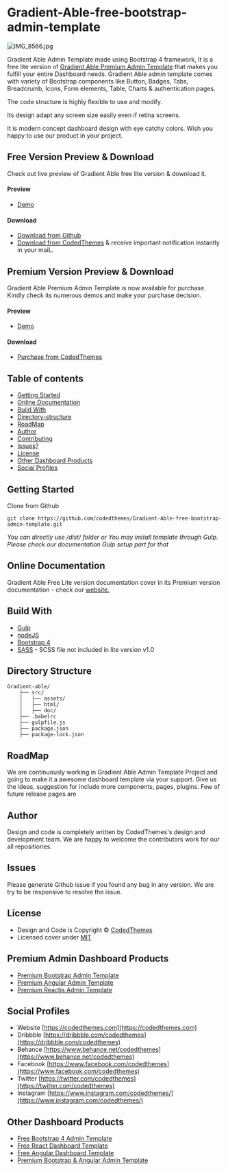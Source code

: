 # Gradient-Able-free-bootstrap-admin-template

![IMG_8566.jpg](https://org-public-assets.s3.us-west-2.amazonaws.com/Free-Version-Banners/GITHUB-FREE-BOOTSTRAP-REPO-Gradient+Able.jpg)

Gradient Able Admin Template made using Bootstrap 4 framework, It is a free lite version of [Gradient Able Premium Admin Template](https://codedthemes.com/item/gradient-able-bootstrap-lite/) that makes you fulfill your entire Dashboard needs.
Gradient Able admin template comes with variety of Bootstrap components like Button, Badges, Tabs, Breadcrumb, Icons, Form elements, Table, Charts & authentication pages.

The code structure is highly flexible to use and modify.

Its design adapt any screen size easily even if retina screens.

It is modern concept dashboard design with eye catchy colors. Wish you happy to use our product in your project.

## Free Version Preview & Download

Check out live preview of Gradient Able free lite version & download it.

#### Preview

- [Demo](http://lite.codedthemes.com/gradient-able/bootstrap/index.html)

#### Download

- [Download from Github](https://github.com/codedthemes/Gradient-Able-free-bootstrap-admin-template)
- [Download from CodedThemes](https://codedthemes.com/item/gradient-able-bootstrap-lite/) & receive important notification instantly in your maiL.

## Premium Version Preview & Download

Gradient Able Premium Admin Template is now available for purchase. Kindly check its numerous demos and make your purchase decision.

#### Preview

- [Demo](http://lite.codedthemes.com/gradient-able/bootstrap/index.html)

#### Download

- [Purchase from CodedThemes](https://codedthemes.com/item/gradient-able-admin-template/)

## Table of contents

- [Getting Started](#getting-started)
- [Online Documentation](#online-documentation)
- [Build With](#build-with)
- [Directory-structure](#directory-structure)
- [RoadMap](#roadmap)
- [Author](#author)
- [Contributing](#contributing)
- [Issues?](#issues)
- [License](#license)
- [Other Dashboard Products](#other-dashboard-products)
- [Social Profiles](#social-profiles)

## Getting Started

Clone from Github

```
git clone https://github.com/codedthemes/Gradient-Able-free-bootstrap-admin-template.git
```

_You can directly use /dist/ folder or You may install template through Gulp. Please check our documentation Gulp setup part for that_

## Online Documentation

Gradient Able Free Lite version documentation cover in its Premium version documentation - check our [website.](http://html.codedthemes.com/gradient-able/bootstrap/doc/)

## Build With

- [Gulp](https://gulpjs.com/)
- [nodeJS](https://nodejs.org/en/)
- [Bootstrap 4](https://getbootstrap.com/)
- [SASS](https://sass-lang.com/) - SCSS file not included in lite version v1.0

## Directory Structure

```
Gradient-able/
    ├── src/
    │   ├── assets/
    │   ├── html/
    │   ├── doc/
    ├── .babelrc
    ├── gulpfile.js
    ├── package.json
    ├── package-lock.json
```

## RoadMap

We are continuously working in Gradient Able Admin Template Project and going to make it a awesome dashboard template via your support. Give us the ideas, suggestion for include more components, pages, plugins. Few of future release pages are

## Author

Design and code is completely written by CodedThemes's design and development team. We are happy to welcome the contributors work for our all repositiories.

## Issues

Please generate Github issue if you found any bug in any version. We are try to be responsive to resolve the issue.

## License

- Design and Code is Copyright &copy; [CodedThemes](https://www.codedthemes.com)
- Licensed cover under [MIT](https://github.com/codedthemes/Gradient-Able-free-bootstrap-admin-template/blob/master/LICENSE)

## Premium Admin Dashboard Products

- [Premium Bootstrap Admin Template](https://codedthemes.com/item/category/templates/admin-templates/)
- [Premium Angular Admin Template](https://codedthemes.com/item/category/templates/angular-dashboards/)
- [Premium Reactjs Admin Template](https://codedthemes.com/item/category/templates/react-admin-templates/)

## Social Profiles

- Website [https://codedthemes.com](https://codedthemes.com)
- Dribbble [https://dribbble.com/codedthemes](https://dribbble.com/codedthemes)
- Behance [https://www.behance.net/codedthemes](https://www.behance.net/codedthemes)
- Facebook [https://www.facebook.com/codedthemes](https://www.facebook.com/codedthemes)
- Twitter [https://twitter.com/codedthemes](https://twitter.com/codedthemes)
- Instagram [https://www.instagram.com/codedthemes/](https://www.instagram.com/codedthemes/)

## Other Dashboard Products

- [Free Bootstrap 4 Admin Template](https://codedthemes.com/item/category/free-templates/free-bootstrap-admin-templates)
- [Free React Dashboard Template](https://codedthemes.com/item/category/free-templates/free-react-admin-templates)
- [Free Angular Dashboard Template](https://codedthemes.com/item/category/free-templates/free-angular-admin-templates)
- [Premium Bootstrap & Angular Admin Template](https://codedthemes.com/item/category/templates/admin-templates/)
